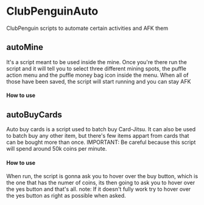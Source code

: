 # ClubPenguinAuto
ClubPenguin scripts to automate certain activities and AFK them

## autoMine
It's a script meant to be used inside the mine. Once you're there run the
script and it will tell you to select three different mining spots, the
puffle action menu and the puffle money bag icon inside the menu. When
all of those have been saved, the script will start running and you can
stay AFK
#### How to use

## autoBuyCards
Auto buy cards is a script used to batch buy Card-Jitsu. It can also be
used to batch buy any other item, but there's few items appart from cards
that can be bought more than once. 
IMPORTANT: Be careful because this script will spend around 50k coins per
minute.
#### How to use
When run, the script is gonna ask you to hover over the buy button, which
is the one that has the numer of coins, its then going to ask you to hover
over the yes button and that's all. 
note: If it doesn't fully work try to hover over the yes button as right as
possible when asked.
